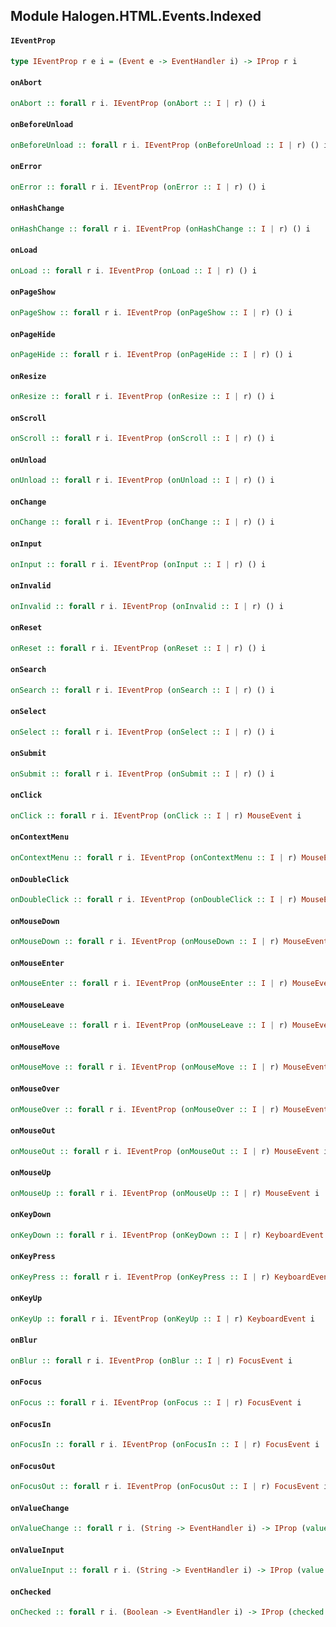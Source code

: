 ## Module Halogen.HTML.Events.Indexed

#### `IEventProp`

``` purescript
type IEventProp r e i = (Event e -> EventHandler i) -> IProp r i
```

#### `onAbort`

``` purescript
onAbort :: forall r i. IEventProp (onAbort :: I | r) () i
```

#### `onBeforeUnload`

``` purescript
onBeforeUnload :: forall r i. IEventProp (onBeforeUnload :: I | r) () i
```

#### `onError`

``` purescript
onError :: forall r i. IEventProp (onError :: I | r) () i
```

#### `onHashChange`

``` purescript
onHashChange :: forall r i. IEventProp (onHashChange :: I | r) () i
```

#### `onLoad`

``` purescript
onLoad :: forall r i. IEventProp (onLoad :: I | r) () i
```

#### `onPageShow`

``` purescript
onPageShow :: forall r i. IEventProp (onPageShow :: I | r) () i
```

#### `onPageHide`

``` purescript
onPageHide :: forall r i. IEventProp (onPageHide :: I | r) () i
```

#### `onResize`

``` purescript
onResize :: forall r i. IEventProp (onResize :: I | r) () i
```

#### `onScroll`

``` purescript
onScroll :: forall r i. IEventProp (onScroll :: I | r) () i
```

#### `onUnload`

``` purescript
onUnload :: forall r i. IEventProp (onUnload :: I | r) () i
```

#### `onChange`

``` purescript
onChange :: forall r i. IEventProp (onChange :: I | r) () i
```

#### `onInput`

``` purescript
onInput :: forall r i. IEventProp (onInput :: I | r) () i
```

#### `onInvalid`

``` purescript
onInvalid :: forall r i. IEventProp (onInvalid :: I | r) () i
```

#### `onReset`

``` purescript
onReset :: forall r i. IEventProp (onReset :: I | r) () i
```

#### `onSearch`

``` purescript
onSearch :: forall r i. IEventProp (onSearch :: I | r) () i
```

#### `onSelect`

``` purescript
onSelect :: forall r i. IEventProp (onSelect :: I | r) () i
```

#### `onSubmit`

``` purescript
onSubmit :: forall r i. IEventProp (onSubmit :: I | r) () i
```

#### `onClick`

``` purescript
onClick :: forall r i. IEventProp (onClick :: I | r) MouseEvent i
```

#### `onContextMenu`

``` purescript
onContextMenu :: forall r i. IEventProp (onContextMenu :: I | r) MouseEvent i
```

#### `onDoubleClick`

``` purescript
onDoubleClick :: forall r i. IEventProp (onDoubleClick :: I | r) MouseEvent i
```

#### `onMouseDown`

``` purescript
onMouseDown :: forall r i. IEventProp (onMouseDown :: I | r) MouseEvent i
```

#### `onMouseEnter`

``` purescript
onMouseEnter :: forall r i. IEventProp (onMouseEnter :: I | r) MouseEvent i
```

#### `onMouseLeave`

``` purescript
onMouseLeave :: forall r i. IEventProp (onMouseLeave :: I | r) MouseEvent i
```

#### `onMouseMove`

``` purescript
onMouseMove :: forall r i. IEventProp (onMouseMove :: I | r) MouseEvent i
```

#### `onMouseOver`

``` purescript
onMouseOver :: forall r i. IEventProp (onMouseOver :: I | r) MouseEvent i
```

#### `onMouseOut`

``` purescript
onMouseOut :: forall r i. IEventProp (onMouseOut :: I | r) MouseEvent i
```

#### `onMouseUp`

``` purescript
onMouseUp :: forall r i. IEventProp (onMouseUp :: I | r) MouseEvent i
```

#### `onKeyDown`

``` purescript
onKeyDown :: forall r i. IEventProp (onKeyDown :: I | r) KeyboardEvent i
```

#### `onKeyPress`

``` purescript
onKeyPress :: forall r i. IEventProp (onKeyPress :: I | r) KeyboardEvent i
```

#### `onKeyUp`

``` purescript
onKeyUp :: forall r i. IEventProp (onKeyUp :: I | r) KeyboardEvent i
```

#### `onBlur`

``` purescript
onBlur :: forall r i. IEventProp (onBlur :: I | r) FocusEvent i
```

#### `onFocus`

``` purescript
onFocus :: forall r i. IEventProp (onFocus :: I | r) FocusEvent i
```

#### `onFocusIn`

``` purescript
onFocusIn :: forall r i. IEventProp (onFocusIn :: I | r) FocusEvent i
```

#### `onFocusOut`

``` purescript
onFocusOut :: forall r i. IEventProp (onFocusOut :: I | r) FocusEvent i
```

#### `onValueChange`

``` purescript
onValueChange :: forall r i. (String -> EventHandler i) -> IProp (value :: I, onChange :: I | r) i
```

#### `onValueInput`

``` purescript
onValueInput :: forall r i. (String -> EventHandler i) -> IProp (value :: I, onInput :: I | r) i
```

#### `onChecked`

``` purescript
onChecked :: forall r i. (Boolean -> EventHandler i) -> IProp (checked :: I, onChange :: I | r) i
```


